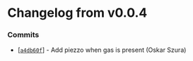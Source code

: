 # Changelog from v0.0.4
### Commits
* [[`a4db60f`](http://github.com/oskarszura/smart-home-uc/commit/a4db60fb19628c2cb704ead7529a88bbc8f4ed3e)] - Add piezzo when gas is present (Oskar Szura)